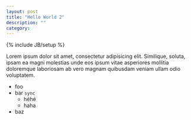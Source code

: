 ```yaml
---
layout: post
title: "Hello World 2"
description: ""
category: 
---
```

{% include JB/setup %}

Lorem ipsum dolor sit amet, consectetur adipisicing elit. Similique, soluta, ipsam ea magni molestias unde eos ipsum vitae asperiores mollitia doloremque laboriosam ab vero magnam quibusdam veniam ullam odio voluptatem.

  - foo
  - bar `sync` 
    * héhé
    * haha
  - baz
